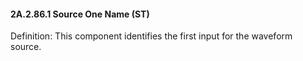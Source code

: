 #### 2A.2.86.1 Source One Name (ST)

Definition: This component identifies the first input for the waveform source.
